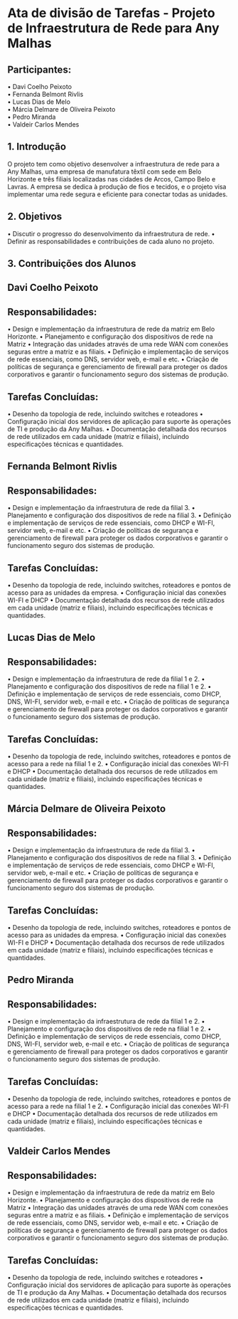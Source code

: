 # Ata de divisão de Tarefas - Projeto de Infraestrutura de Rede para Any Malhas


## Participantes:
•	Davi Coelho Peixoto   
•	Fernanda Belmont Rivlis    
•	Lucas Dias de Melo   
•	Márcia Delmare de Oliveira Peixoto   
•	Pedro Miranda   
•	Valdeir Carlos Mendes   

## 1. Introdução
O projeto tem como objetivo desenvolver a infraestrutura de rede para a Any Malhas, uma empresa de manufatura têxtil com sede em Belo Horizonte e três filiais localizadas nas cidades de Arcos, Campo Belo e Lavras. A empresa se dedica à produção de fios e tecidos, e o projeto visa implementar uma rede segura e eficiente para conectar todas as unidades.

## 2. Objetivos 
•	Discutir o progresso do desenvolvimento da infraestrutura de rede.
•	Definir as responsabilidades e contribuições de cada aluno no projeto.

## 3. Contribuições dos Alunos

## Davi Coelho Peixoto
## Responsabilidades:
•	Design e implementação da infraestrutura de rede da matriz em Belo Horizonte.
•	Planejamento e configuração dos dispositivos de rede na Matriz
•	Integração das unidades através de uma rede WAN com conexões seguras entre a matriz e as filiais.
•	Definição e implementação de serviços de rede essenciais, como DNS, servidor web, e-mail e etc.
•	Criação de políticas de segurança e gerenciamento de firewall para proteger os dados corporativos e garantir o funcionamento seguro dos sistemas de produção.
## Tarefas Concluídas:
•	Desenho da topologia de rede, incluindo switches e roteadores 
•	Configuração inicial dos servidores de aplicação para suporte às operações de TI e produção da Any Malhas.
•	Documentação detalhada dos recursos de rede utilizados em cada unidade (matriz e filiais), incluindo especificações técnicas e quantidades.

## Fernanda Belmont Rivlis
## Responsabilidades:
•	Design e implementação da infraestrutura de rede da filial 3.
•	Planejamento e configuração dos dispositivos de rede na filial 3.
•	Definição e implementação de serviços de rede essenciais, como DHCP  e WI-FI, servidor web, e-mail e etc.
•	Criação de políticas de segurança e gerenciamento de firewall para proteger os dados corporativos e garantir o funcionamento seguro dos sistemas de produção.
## Tarefas Concluídas:
•	Desenho da topologia de rede, incluindo switches, roteadores e pontos de acesso para as unidades da empresa.
•	Configuração inicial das conexões WI-FI e DHCP
•	Documentação detalhada dos recursos de rede utilizados em cada unidade (matriz e filiais), incluindo especificações técnicas e quantidades.

## Lucas Dias de Melo 
## Responsabilidades:
•	Design e implementação da infraestrutura de rede da filial 1 e 2.
•	Planejamento e configuração dos dispositivos de rede na filial 1 e 2.
•	Definição e implementação de serviços de rede essenciais, como DHCP, DNS, WI-FI, servidor web, e-mail e etc.
•	Criação de políticas de segurança e gerenciamento de firewall para proteger os dados corporativos e garantir o funcionamento seguro dos sistemas de produção.
## Tarefas Concluídas:
•	Desenho da topologia de rede, incluindo switches, roteadores e pontos de acesso para a rede na filial 1 e 2.
•	Configuração inicial das conexões WI-FI e DHCP
•	Documentação detalhada dos recursos de rede utilizados em cada unidade (matriz e filiais), incluindo especificações técnicas e quantidades.

## Márcia Delmare de Oliveira Peixoto 
## Responsabilidades:
•	Design e implementação da infraestrutura de rede da filial 3.
•	Planejamento e configuração dos dispositivos de rede na filial 3.
•	Definição e implementação de serviços de rede essenciais, como DHCP  e WI-FI, servidor web, e-mail e etc.
•	Criação de políticas de segurança e gerenciamento de firewall para proteger os dados corporativos e garantir o funcionamento seguro dos sistemas de produção.
## Tarefas Concluídas:
•	Desenho da topologia de rede, incluindo switches, roteadores e pontos de acesso para as unidades da empresa.
•	Configuração inicial das conexões WI-FI e DHCP
•	Documentação detalhada dos recursos de rede utilizados em cada unidade (matriz e filiais), incluindo especificações técnicas e quantidades.

## Pedro Miranda 
## Responsabilidades:
•	Design e implementação da infraestrutura de rede da filial 1 e 2.
•	Planejamento e configuração dos dispositivos de rede na filial 1 e 2.
•	Definição e implementação de serviços de rede essenciais, como DHCP, DNS, WI-FI, servidor web, e-mail e etc.
•	Criação de políticas de segurança e gerenciamento de firewall para proteger os dados corporativos e garantir o funcionamento seguro dos sistemas de produção.
## Tarefas Concluídas:
•	Desenho da topologia de rede, incluindo switches, roteadores e pontos de acesso para a rede na filial 1 e 2.
•	Configuração inicial das conexões WI-FI e DHCP
•	Documentação detalhada dos recursos de rede utilizados em cada unidade (matriz e filiais), incluindo especificações técnicas e quantidades.

## Valdeir Carlos Mendes 
## Responsabilidades:
•	Design e implementação da infraestrutura de rede da matriz em Belo Horizonte.
•	Planejamento e configuração dos dispositivos de rede na Matriz
•	Integração das unidades através de uma rede WAN com conexões seguras entre a matriz e as filiais.
•	Definição e implementação de serviços de rede essenciais, como DNS, servidor web, e-mail e etc.
•	Criação de políticas de segurança e gerenciamento de firewall para proteger os dados corporativos e garantir o funcionamento seguro dos sistemas de produção.
## Tarefas Concluídas:
•	Desenho da topologia de rede, incluindo switches e roteadores 
•	Configuração inicial dos servidores de aplicação para suporte às operações de TI e produção da Any Malhas.
•	Documentação detalhada dos recursos de rede utilizados em cada unidade (matriz e filiais), incluindo especificações técnicas e quantidades.
